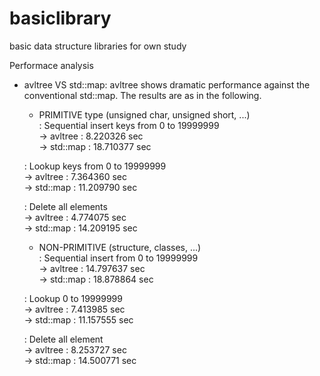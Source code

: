 # basiclibrary
basic data structure libraries for own study

Performace analysis
 - avltree VS std::map: avltree shows dramatic performance against the conventional std::map. The results are as in the following. 

    * PRIMITIVE type (unsigned char, unsigned short, ...)<br>
     : Sequential insert keys from 0 to 19999999<br>
       -> avltree : 8.220326 sec<br>
       -> std::map : 18.710377 sec<br>

     : Lookup keys from 0 to 19999999<br>
       -> avltree : 7.364360 sec<br>
       -> std::map : 11.209790 sec<br>

     : Delete all elements<br>
       -> avltree : 4.774075 sec<br>
       -> std::map : 14.209195 sec<br>

    * NON-PRIMITIVE (structure, classes, ...)<br>
     : Sequential insert from 0 to 19999999<br>
       -> avltree : 14.797637 sec<br>
       -> std::map : 18.878864 sec<br>

     : Lookup 0 to 19999999<br>
       -> avltree : 7.413985 sec<br>
       -> std::map : 11.157555 sec<br>

     : Delete all element<br>
       -> avltree : 8.253727 sec<br>
       -> std::map : 14.500771 sec<br>

